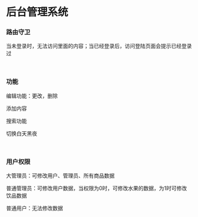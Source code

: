 <h1>后台管理系统</h1>
<h3>路由守卫</h3>
<p>当未登录时，无法访问里面的内容；当已经登录后，访问登陆页面会提示已经登录过</p>
<br/>
<h3>功能</h3>
<p>编辑功能：更改，删除</p>
<p>添加内容</p>
<p>搜索功能</p>
<p>切换白天黑夜</p>
<br/>
<h3>用户权限</h3>
<p>大管理员：可修改用户、管理员、所有商品数据</p>
<p>普通管理员：可修改用户数据，当权限为0时，可修改水果的数据，为1时可修改饮品数据</p>
<p>普通用户：无法修改数据</p>

